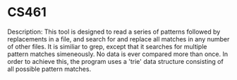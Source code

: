 # CS461

Description:  This tool is designed to read a series of patterns followed by replacements in a file, and search for and replace all matches in any number of other files.  It is similiar to grep, except that it searches for multiple pattern matches simeneously.  No data is ever compared more than once.  In order to achieve this, the program uses a 'trie' data structure consisting of all possible pattern matches.
